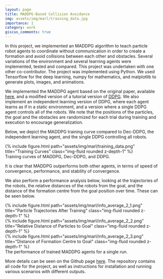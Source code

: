 ```yaml
---
layout: page
title: MADDPG-Based Collision Avoidance
img: assets/img/marl/training_data.jpg
importance: 1
category: work
giscus_comments: true
---
```


In this project, we implemented an MADDPG algorithm to teach particle robot agents to coordinate without communication in order to create a formation and avoid collisions between each other and obstacles. Several variations of the environment and several learning agents were implemented, tested and compared. This project was undertaken with one other co-contributor. The project was implemented using Python. We used Tensorflow for the deep learning, numpy for mathematics, and matplotlib to generate plots, images, and animations.

We implemented the MADDPG agent based on the original paper, available <a href="https://arxiv.org/pdf/1706.02275.pdf">here</a>, and a modified version of a tutorial version of <a href="https://keras.io/examples/rl/ddpg_pendulum/">DDPG</a>. We also implement an independent learning version of DDPG, where each agent learns as if in a static environment, and a version where a single DDPG agent controls all of the robots. We note that the positions of the particles, the goal and the obstacles are randomized for each trial during training and execution to encourage generalization.

Below, we depict the MADDPG training curve compared to Dec-DDPG, the independent learning agent, and the single DDPG controlling all robots.

<div class="row">
    <div class="col-sm mt-3 mt-md-0">
        {% include figure.html path="assets/img/marl/training_data.png" title="Training Curves" class="img-fluid rounded z-depth-1" %}
    </div>
</div>
<div class="caption">
    Training curves of MADDPG, Dec-DDPG, and DDPG.
</div>

It is clear that MADDPG outperforms both other agents, in terms of speed of convergence, performance, and stability of convergence. 

We also perform a performance analysis below, looking at the trajectories of the robots, the relative distances of the robots from the goal, and the distance of the formation centre from the goal position over time. These can be seen below.

<div class="row">
    <div class="col-sm mt-3 mt-md-0">
        {% include figure.html path="assets/img/marl/info_average_2_1.png" title="Particle Trajectories After Training" class="img-fluid rounded z-depth-1" %}
    </div>
    <div class="col-sm mt-3 mt-md-0">
        {% include figure.html path="assets/img/marl/info_average_2_2.png" title="Relative Distance of Particles to Goal" class="img-fluid rounded z-depth-1" %}
    </div>
    <div class="col-sm mt-3 mt-md-0">
        {% include figure.html path="assets/img/marl/info_average_2_3.png" title="Distance of Formation Centre to Goal" class="img-fluid rounded z-depth-1" %}
    </div>
</div>
<div class="caption">
    The performance of trained MADDPG agents for a single run.
</div>

More details can be seen on the Github page <a href="https://github.com/lanton97/MADDPG-Formation-Control">here</a>. The repository contains all code for the project, as well as instructions for installation and running various scenarios with different outputs.


